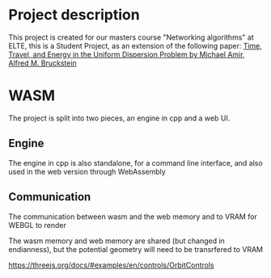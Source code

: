 # Project description
This project is created for our masters course "Networking algorithms" at ELTE, this is a Student Project, as an extension of the following paper: [Time, Travel, and Energy in the Uniform Dispersion Problem by Michael Amir, Alfred M. Bruckstein](https://arxiv.org/pdf/2404.19564)

# WASM

The project is split into two pieces, an engine in cpp and a web UI.

## Engine

The engine in cpp is also standalone, for a command line interface, and also used in the web version through WebAssembly

## Communication

The communication between wasm and the web memory and to VRAM for WEBGL to render

The wasm memory and web memory are shared (but changed in endianness), but the potential geometry will need to be transrfered to VRAM

https://threejs.org/docs/#examples/en/controls/OrbitControls

